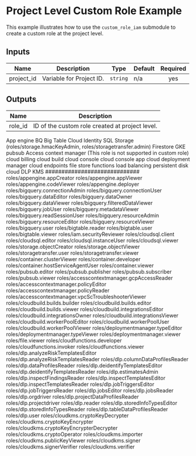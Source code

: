 # Project Level Custom Role Example

This example illustrates how to use the `custom_role_iam` submodule to create a custom role at the project level.

<!-- BEGINNING OF PRE-COMMIT-TERRAFORM DOCS HOOK -->
## Inputs

| Name | Description | Type | Default | Required |
|------|-------------|------|---------|:--------:|
| project\_id | Variable for Project ID. | `string` | n/a | yes |

## Outputs

| Name | Description |
|------|-------------|
| role\_id | ID of the custom role created at project level. |

<!-- END OF PRE-COMMIT-TERRAFORM DOCS HOOK -->

App engine
BQ
Big Table
Cloud Identity
SQL
Storage 			(roles/storage.hmacKeyAdmin, roles/storagetransfer.admin)
Firestore
GKE
pubsub
Access context manager  (This role is not supported in custom role)
cloud billing
cloud build
cloud console
cloud console app
cloud deployment manager
cloud endpoints
file store
functions
load balancing
persistent disk
cloud DLP
KMS
#############################
roles/appengine.appCreator
roles/appengine.appViewer
roles/appengine.codeViewer
roles/appengine.deployer
roles/bigquery.connectionAdmin
roles/bigquery.connectionUser
roles/bigquery.dataEditor
roles/bigquery.dataOwner
roles/bigquery.dataViewer
roles/bigquery.filteredDataViewer
roles/bigquery.jobUser
roles/bigquery.metadataViewer
roles/bigquery.readSessionUser
roles/bigquery.resourceAdmin
roles/bigquery.resourceEditor
roles/bigquery.resourceViewer
roles/bigquery.user
roles/bigtable.reader
roles/bigtable.user
roles/bigtable.viewer
roles/iam.securityReviewer
roles/cloudsql.client
roles/cloudsql.editor
roles/cloudsql.instanceUser
roles/cloudsql.viewer
roles/storage.objectCreator
roles/storage.objectViewer
roles/storagetransfer.user
roles/storagetransfer.viewer
roles/container.clusterViewer
roles/container.developer
roles/container.hostServiceAgentUser
roles/container.viewer
roles/pubsub.editor
roles/pubsub.publisher
roles/pubsub.subscriber
roles/pubsub.viewer
roles/accesscontextmanager.gcpAccessReader
roles/accesscontextmanager.policyEditor
roles/accesscontextmanager.policyReader
roles/accesscontextmanager.vpcScTroubleshooterViewer
roles/cloudbuild.builds.builder
roles/cloudbuild.builds.editor
roles/cloudbuild.builds.viewer
roles/cloudbuild.integrationsEditor
roles/cloudbuild.integrationsOwner
roles/cloudbuild.integrationsViewer
roles/cloudbuild.workerPoolEditor
roles/cloudbuild.workerPoolUser
roles/cloudbuild.workerPoolViewer
roles/deploymentmanager.typeEditor
roles/deploymentmanager.typeViewer
roles/deploymentmanager.viewer
roles/file.viewer
roles/cloudfunctions.developer
roles/cloudfunctions.invoker
roles/cloudfunctions.viewer
roles/dlp.analyzeRiskTemplatesEditor
roles/dlp.analyzeRiskTemplatesReader
roles/dlp.columnDataProfilesReader
roles/dlp.dataProfilesReader
roles/dlp.deidentifyTemplatesEditor
roles/dlp.deidentifyTemplatesReader
roles/dlp.estimatesAdmin
roles/dlp.inspectFindingsReader
roles/dlp.inspectTemplatesEditor
roles/dlp.inspectTemplatesReader
roles/dlp.jobTriggersEditor
roles/dlp.jobTriggersReader
roles/dlp.jobsEditor
roles/dlp.jobsReader
roles/dlp.orgdriver
roles/dlp.projectDataProfilesReader
roles/dlp.projectdriver
roles/dlp.reader
roles/dlp.storedInfoTypesEditor
roles/dlp.storedInfoTypesReader
roles/dlp.tableDataProfilesReader
roles/dlp.user
roles/cloudkms.cryptoKeyDecrypter
roles/cloudkms.cryptoKeyEncrypter
roles/cloudkms.cryptoKeyEncrypterDecrypter
roles/cloudkms.cryptoOperator
roles/cloudkms.importer
roles/cloudkms.publicKeyViewer
roles/cloudkms.signer
roles/cloudkms.signerVerifier
roles/cloudkms.verifier
